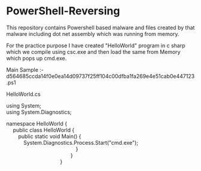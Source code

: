 # PowerShell-Reversing

This repository contains Powershell based malware and files created by that malware including dot net assembly which was running from memory.

For the practice purpose I have created "HelloWorld" program in c sharp which we compile using csc.exe and then load the same from Memory which pops up cmd.exe.

Main Sample :-
d564685ccda14f0e0ea14d09737f25ff104c00dfba1fa269e4e51cab0e447123.ps1 

HelloWorld.cs

using System; \
using System.Diagnostics;

namespace HelloWorld {\
&emsp;       public  class HelloWorld {\
&emsp;&emsp;               public static void Main() {\
&emsp;&emsp;&emsp;            			System.Diagnostics.Process.Start("cmd.exe");\
&emsp;&emsp;&emsp;&emsp;&emsp;&emsp;&emsp;&emsp;&emsp;&emsp;&emsp;&emsp;&emsp;			                                 }\
   &emsp;&emsp;&emsp;&emsp;&emsp;&emsp;&emsp;&emsp;&emsp;&emsp;&emsp;&emsp;                             }\
&emsp;&emsp;&emsp;&emsp;&emsp;&emsp;&emsp;&emsp;&emsp;&emsp;                    }
